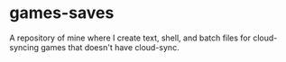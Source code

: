 # games-saves
A repository of mine where I create text, shell, and batch files for cloud-syncing games that doesn't have cloud-sync.
